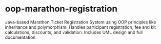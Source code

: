 # oop-marathon-registration
Java-based Marathon Ticket Registration System using OOP principles like inheritance and polymorphism. Handles participant registration, fee and kit calculations, discounts, and validation. Includes UML design and full documentation.
